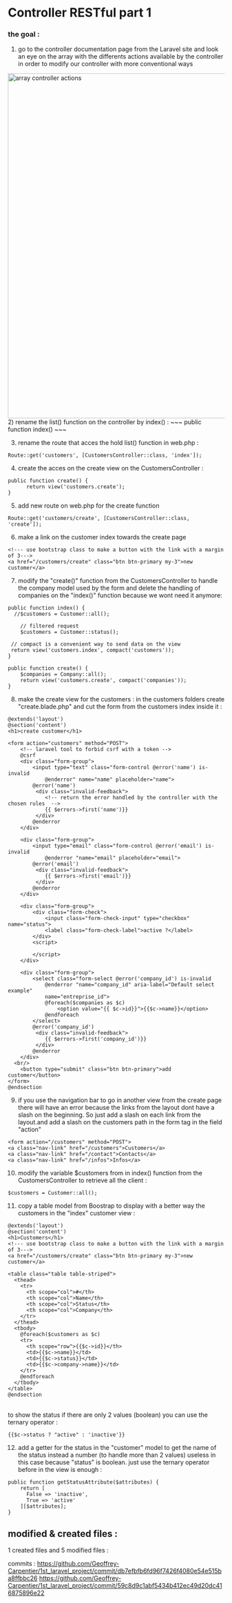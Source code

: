 
# Controller RESTful part 1

### the goal :  

1) go to the controller documentation page from the Laravel site and look an eye on the array with
the differents actions available by the controller in order to modify our controller with more conventional ways
<img src="https://github.com/Geoffrey-Carpentier/formation_laravel_5.8/blob/main/img/array_controller_actions.JPG" alt="array controller actions" width="800">
2) rename the list() function on the controller by  index() :
~~~
public function index()
~~~

3) rename the route that acces the hold list() function in web.php :
~~~
Route::get('customers', [CustomersController::class, 'index']);
~~~

4) create the acces on the create view on the CustomersController :
~~~
public function create() {
      return view('customers.create');
}
~~~

5) add new route on web.php for the create function
~~~
Route::get('customers/create', [CustomersController::class, 'create']);
~~~

6) make a link on the customer index towards the create page
~~~
<!--- use bootstrap class to make a button with the link with a margin of 3--->
<a href="/customers/create" class="btn btn-primary my-3">new customer</a>
~~~

7) modify the "create()" function from the CustomersController to handle the company model used by the form and delete 
the handling of companies on the "index()" function because we wont need it anymore:
~~~
public function index() {
  //$customers = Customer::all();

    // filtered request
    $customers = Customer::status();

 // compact is a convenient way to send data on the view
 return view('customers.index', compact('customers'));
}

public function create() {
    $companies = Company::all();
    return view('customers.create', compact('companies'));
}
~~~

8) make the create view for the customers : in the customers folders create "create.blade.php" and cut the form 
from the customers index inside it :
~~~
@extends('layout')
@section('content')
<h1>create customer</h1>

<form action="customers" method="POST">
	<!-- laravel tool to forbid csrf with a token -->
	@csrf
	<div class="form-group">
		<input type="text" class="form-control @error('name') is-invalid 
			@enderror" name="name" placeholder="name">
		@error('name')
		 <div class="invalid-feedback">
		 	<!-- return the error handled by the controller with the chosen rules  -->
      		{{ $errors->first('name')}}
   		 </div>
   		@enderror
   	</div>

	<div class="form-group">
		<input type="email" class="form-control @error('email') is-invalid 
			@enderror "name="email" placeholder="email">
		@error('email')
		 <div class="invalid-feedback">
      		{{ $errors->first('email')}}
   		 </div>
   		@enderror
	</div>

	<div class="form-group">
		<div class="form-check">
  			<input class="form-check-input" type="checkbox" name="status">
  			<label class="form-check-label">active ?</label>
		</div>
		<script>
			
		</script>
	</div>

	<div class="form-group">
		<select class="form-select @error('company_id') is-invalid 
			@enderror "name="company_id" aria-label="Default select example" 
			name="entreprise_id">
			@foreach($companies as $c)
		  		<option value="{{ $c->id}}">{{$c->name}}</option>
		 	@endforeach
		</select>
		@error('company_id')
		 <div class="invalid-feedback">
      		{{ $errors->first('company_id')}}
   		 </div>
   		@enderror
	</div>
  <br/>
	<button type="submit" class="btn btn-primary">add customer</button>	
</form>
@endsection

~~~

9) if you use the navigation bar to go in another view from the create page there will have an error because the
links from the layout dont have a slash on the beginning. So just add a slash on each link from the layout.and add 
a slash on the customers path in the form tag in the field "action"
~~~
<form action="/customers" method="POST">
<a class="nav-link" href="/customers">Customers</a>
<a class="nav-link" href="/contact">Contacts</a>
<a class="nav-link" href="/infos">Infos</a>
~~~

10) modify the variable $customers from in index() function from the CustomersController to retrieve all the client :
~~~
$customers = Customer::all();
~~~

11) copy a table model from Boostrap to display with a better way the customers in the "index" customer view :
~~~
@extends('layout')
@section('content')
<h1>Customers</h1>
<!--- use bootstrap class to make a button with the link with a margin of 3--->
<a href="/customers/create" class="btn btn-primary my-3">new customer</a>

<table class="table table-striped">
  <thead>
    <tr>
      <th scope="col">#</th>
      <th scope="col">Name</th>
      <th scope="col">Status</th>
      <th scope="col">Company</th>
    </tr>
  </thead>
  <tbody>
  	@foreach($customers as $c)
    <tr>
      <th scope="row">{{$c->id}}</th>
      <td>{{$c->name}}</td>
      <td>{{$c->status}}</td>
      <td>{{$c->company->name}}</td>
    </tr>
    @endforeach
  </tbody>
</table>
@endsection
~~~

<br/> to show the status if there are only 2 values (boolean) you can use the ternary operator :
~~~
{{$c->status ? "active" : 'inactive'}}
~~~

12) add a getter for the status in the "customer" model to get the name of the status instead a number (to handle more than 2 values)
useless in this case because "status" is boolean. just use the ternary operator before in the view is enough :
~~~
public function getStatusAttribute($attributes) {
    return [
      False => 'inactive',
      True => 'active'
    ][$attributes];
}
~~~

modified & created files :
----------------
1 created files and 5 modified files : 


commits : 
https://github.com/Geoffrey-Carpentier/1st_laravel_project/commit/db7efbfb6fd96f7426f4080e54e515ba8ffbbc26
https://github.com/Geoffrey-Carpentier/1st_laravel_project/commit/59c8d9c1abf5434b412ec49d20dc416875896e22




